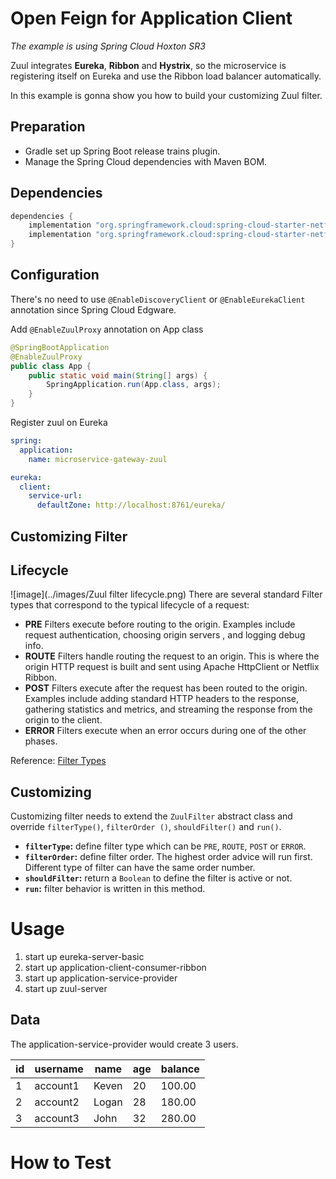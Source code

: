 # Open Feign for Application Client
_The example is using Spring Cloud Hoxton SR3_

Zuul integrates **Eureka**, **Ribbon** and **Hystrix**, so the microservice is registering itself on Eureka and
 use the Ribbon load balancer automatically.

In this example is gonna show you how to build your customizing Zuul filter.

## Preparation
- Gradle set up Spring Boot release trains plugin.
- Manage the Spring Cloud dependencies with Maven BOM.

## Dependencies
```groovy
dependencies {
    implementation "org.springframework.cloud:spring-cloud-starter-netflix-eureka-client"
    implementation "org.springframework.cloud:spring-cloud-starter-netflix-zuul"
}
``` 

## Configuration
There's no need to use `@EnableDiscoveryClient` or `@EnableEurekaClient` annotation since Spring Cloud Edgware.

Add `@EnableZuulProxy` annotation on App class
```java
@SpringBootApplication
@EnableZuulProxy
public class App {
    public static void main(String[] args) {
        SpringApplication.run(App.class, args);
    }
}
```

Register zuul on Eureka
```yaml
spring:
  application:
    name: microservice-gateway-zuul

eureka:
  client:
    service-url:
      defaultZone: http://localhost:8761/eureka/
```
## Customizing Filter
## Lifecycle
![image](../images/Zuul filter lifecycle.png)
There are several standard Filter types that correspond to the typical lifecycle of a request:

- **PRE** Filters execute before routing to the origin. Examples include request authentication, choosing origin servers
, and logging debug info.
- **ROUTE** Filters handle routing the request to an origin. This is where the origin HTTP request is built and sent
 using Apache HttpClient or Netflix Ribbon.
- **POST** Filters execute after the request has been routed to the origin. Examples include adding standard HTTP
 headers
 to the response, gathering statistics and metrics, and streaming the response from the origin to the client.
- **ERROR** Filters execute when an error occurs during one of the other phases.

Reference: [Filter Types](https://github.com/Netflix/zuul/wiki/How-it-Works#filter-types)

## Customizing
Customizing filter needs to extend the `ZuulFilter` abstract class and override `filterType()`, `filterOrder
()`, `shouldFilter()` and `run()`.

- **`filterType`:** define filter type which can be `PRE`, `ROUTE`, `POST` or `ERROR`.
- **`filterOrder`:** define filter order. The highest order advice will run first. Different type of filter can have
 the same order number.
- **`shouldFilter`:** return a `Boolean` to define the filter is active or not.
- **`run`:** filter behavior is written in this method.

# Usage
1. start up eureka-server-basic
2. start up application-client-consumer-ribbon
3. start up application-service-provider
4. start up zuul-server

## Data
The application-service-provider would create 3 users.

| id | username | name | age | balance |
|---|---|---|---|---|
| 1 | account1 | Keven | 20 | 100.00 |
| 2 | account2 | Logan | 28 | 180.00 |
| 3 | account3 | John | 32 | 280.00 |

# How to Test
